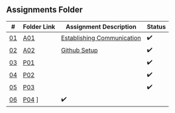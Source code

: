 ## Assignments Folder

|      #      | Folder Link  | Assignment Description | Status                 |
| :---------: | ------------ | ---------------------- |----------------------  |
| [01](https://github.com/rugbyprof/5443-2D-Gaming/tree/main/Assignments/00-A01) | [A01](https://github.com/rugbyprof/5443-2D-Gaming/tree/main/Assignments/00-A01) | [Establishing Communication](https://github.com/rugbyprof/5443-2D-Gaming/tree/main/Assignments/00-A01)|:heavy_check_mark: |
| [02](https://github.com/rugbyprof/5443-2D-Gaming/tree/main/Assignments/01-A02) | [A02](https://github.com/rugbyprof/5443-2D-Gaming/tree/main/Assignments/01-A02) | [Github Setup](https://github.com/rugbyprof/5443-2D-Gaming/tree/main/Assignments/01-A02) | :heavy_check_mark: |
| [03]() |  [P01]() | []() |:heavy_check_mark: |
| [04]() |  [P02]() | []() |:heavy_check_mark: |
| [05]() |  [P03]() | []() |:heavy_check_mark: |
| [06]() |  [P04]() ] []() |:heavy_check_mark: |
